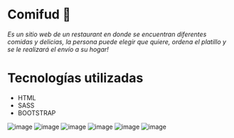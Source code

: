 # Comifud 🍔
*Es un sitio web de un restaurant en donde se encuentran diferentes comidas y delicias, la persona puede elegir que quiere, ordena el platillo y se le realizará el envío a su hogar!*

# Tecnologías utilizadas
- HTML
- SASS
- BOOTSTRAP

![image](https://user-images.githubusercontent.com/80269896/213816075-f0dd59ac-0d11-4e4e-a442-4a6bae718d23.png)
![image](https://user-images.githubusercontent.com/80269896/213816125-f56c021e-bc23-46b8-8392-4be75e62776a.png)
![image](https://user-images.githubusercontent.com/80269896/213816165-6692c10f-40f1-4ec0-95fb-dfbbb72d19c7.png)
![image](https://user-images.githubusercontent.com/80269896/213816236-86538726-fcb6-46f5-a6b5-05e4cf79fa9c.png)
![image](https://user-images.githubusercontent.com/80269896/213816260-c62eb85a-1e28-41f9-a11c-d5dd1d9660ff.png)
![image](https://user-images.githubusercontent.com/80269896/213816398-2472b820-0522-44bf-9643-f97ad4426a38.png)

